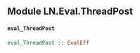 ## Module LN.Eval.ThreadPost

#### `eval_ThreadPost`

``` purescript
eval_ThreadPost :: EvalEff
```


